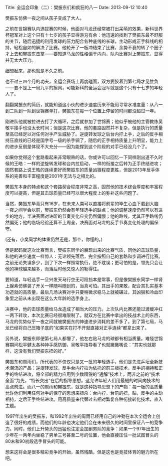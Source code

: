 Title: 全运会印象（二）：樊振东们和疯狂的八一
Date: 2013-09-12 10:40 

樊振东仿佛一夜之间从孩子变成了大人。

之前在世锦赛队内选拔赛的时候，他面对马龙还经常被打出呆萌的效果，新科世界杯冠军对上这个只有十七岁的孩子显得游刃有余：他迅速的找到了樊振东最不舒服的关节，随后迅捷的利用发球的压力配合各种底线的长球，主动形成正手斜线的相持，轻松自如的解决了比赛。他轮开了一板冲结束了比赛，余势不衰的转了个圈子才上去和樊振东击掌——要知道马龙的性格偏于内向，队内比赛对上樊振东，显得并无太大压力。

细想起来，那也就是不久之前。

也不过三四个月的功夫，全运会赛场上再度碰面，双方要胶着到第七局才见胜负——要不是上一局九平的擦网，可能新科的全运会冠军就是这个只有十七岁的年轻人了。

翻翻樊振东的简历，就能知道这小伙的进步速度历来不能用寻常水准度量：从八一到二队到一队到世锦赛单打，樊振东在每一个位置上停留的时间都没超过一年。

刚进队他就被拉进去打了大循环，之后就参加了世锦赛；他似乎被他的主管教练吴敬平接手也没太长时间；但是这次比赛，他的套路固然并不复杂，但是执行的质量至高已经足以对任何对手产生威胁了。逆旋转发球之后台内拧上手，之后的反手相持压直线的已经是国字号一级的杀手锏了，随后的正手相持质量上升明显，能力上的进步反倒是体现不大充分——因为能撑到这个阶段的对手已经没几个了。

如果你觉得这个套路看起来非常眼熟的话，你或许可以回忆一下同样刚出道不久时候的王皓：一样的逆旋转发球和台内拉启动，一样的衔接之后转为正手终结进攻；固然套路上说王皓的连续更好而樊振东的质量凶狠程度更胜，但是2013年反手体系的完善和丰富程度是2001年无法与之相比的。

樊振东本身的特点和这个套路契合程度非常之高，固然他的技术综合厚度和丰富程度可以提高，但是其击球质量已经可以很大程度上的弥补这些问题了。

当然，樊振东毕竟只有16岁，在未来人类可以直接将前辈的毕生心血下载到大脑一夜之间学会以前，樊振东仍然会有年轻选手的缺点：他的调整速度仍然可以有进步的地方，半决赛面对许昕的节奏变化应变仍然偏慢；他的路线，尤其正手路线仍然偏死；他的临场经验还算不上周全，决赛面对马龙的反手节奏变化处理的偏保守。

(还有，小樊同学的体重仍然还是，那个，你懂的。)

但是起码就这次比赛而言，樊振东同学的展现出来的比赛气质，同他的击球质量，和他的进步速度一样惊人：无论领先落后，完全按照自己的套路和步调进行比赛。之前无论失误多少，到了下次一样照常执行，绝不耽误；更可怕的是，领先只会让他的神球越来越多，而落后时他又惊人的勒得住。

要知道，年轻选手一旦兴发天马行空无可阻挡本是常事，但是像樊振东同学一样肾上腺素仿佛装了开关一样随叫随到的，当真可怕。其出手的果敢，配合其扎实基本功造就的高质量，最后几场决赛对手只要稍微求稳马上就被碾过，其凶狠和冷血印象里之前从未出现在这么大年龄的选手身上。

决赛中，他的击球质量给马龙造成了相当大的压力。上次队内比赛还能过渡缓冲扛一两下转攻，本次比赛已经很难限制了。就双方在比赛中拿出的技战术上的东西，马龙的优势似乎一夜之间就被樊振东的神速进步消耗的差不多了。到了第七局，马龙已经将自己压箱子底的“如果实在打不开就直接对正手连续”都拿出来了。

另外说，樊振东即便第七局人都懵了，他左右贴马龙的球都有相当质量。难怪世锦赛期间松平健太各种神手感防御，吴敬平指导看了也就撇撇嘴说：“其实也就那样，这没有我们樊振东捂的好。”

樊振东和周雨们，所代表的不仅仅只是又一批的年轻选手，他们是先进乒坛全新技术潮流的产品：逆旋转发球，反手台内拧拉为依托的前三板技术，反手的相持和正手的终结进攻，将全部的精力应用到少数精锐的“通解”技术上，而非之前的“技术全面”为先，“特长突出”在后的指导思想。这允许年轻人们用最短的时间向技术的高点前进。而八一的周雨和樊振东，就是这种指导思想下的产物：每一板的高质量允许他们利用任何对手的保守的思想来搏杀：台内拧，台前的捂，贴，反手的主动相持，之后正手终结进攻。用高质量来代替过去相对繁复各种衔接转化技术，直入主题。

1997年出生的樊振东，和1992年出生的周雨已经用自己的冲劲在本次全运会上创造了很好的成绩，而他们的年龄也决定他们会在未来很久的时间里保证八一的竞争力。同时，他们上升势头的迅猛也注定会加剧男队的竞争：如果一个97年出生的少年在一两年内坐稳了男单三号甚至二号的位置，他会直接压住一批试图冒头的80末和90初段选手冒头的可能。

想来这将会是很多精彩竞争的开始，虽然残酷，但是这也是竞技体育的魅力所在吧。


